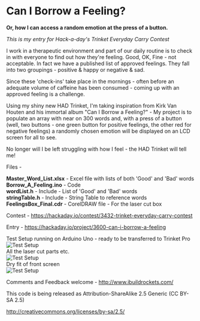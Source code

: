 Can I Borrow a Feeling?
================
<B>Or, how I can access a random emotion at the press of a button.</b>

<i>This is my entry for Hack-a-day's Trinket Everyday Carry Contest</i>

I work in a therapeutic environment and part of our daily routine is to check in with 
everyone to find out how they're feeling. 
Good, OK, Fine - not acceptable. In fact we have a published list of approved feelings. 
They fall into two groupings - positive & happy or negative & sad. 

Since these 'check-ins' take place in the mornings - often before an adequate volume of 
caffeine has been consumed - coming up with an approved feeling is a challenge. 

Using my shiny new HAD Trinket, I'm taking inspiration from Kirk Van Houten and his 
immortal album "Can I Borrow a Feeling?" - My project is to populate an array with near 
on 300 words and, with a press of a button (well, two buttons - one green button for positive 
feelings, the other red for negative feelings) a randomly chosen emotion will be displayed 
on an LCD screen for all to see. 

No longer will I be left struggling with how I feel - the HAD Trinket will tell me!

Files -

   <b>Master_Word_List.xlsx</b> - Excel file with lists of both 'Good' and 'Bad' words<br>
   <b>Borrow_A_Feeling.ino</b> - Code<br>
   <b>wordList.h</b> - Include -  List of 'Good' and 'Bad' words<br>
   <b>stringTable.h</b> - Include - String Table to reference words<br>
   <b>FeelingsBox_Final.cdr</b> - CorelDRAW file - For the laser cut box

Contest - https://hackaday.io/contest/3432-trinket-everyday-carry-contest

Entry - https://hackaday.io/project/3600-can-i-borrow-a-feeling

Test Setup running on Arduino Uno - ready to be transferred to Trinket Pro<br>
![Test Setup](https://github.com/ibuildrockets/Borrow_A_Feeling/raw/master/images/PrototypeUno_Small_io.jpg)
<br>
All the laser cut parts etc.<br>
![Test Setup](https://github.com/ibuildrockets/Borrow_A_Feeling/raw/master/images/Parts01_Small_io.jpg)
<br>
Dry fit of front screen<br>
![Test Setup](https://github.com/ibuildrockets/Borrow_A_Feeling/raw/master/images/DryFitScreen_Small_io.jpg)


Comments and Feedback welcome - http://www.ibuildrockets.com/

This code is being released as Attribution-ShareAlike 2.5 Generic (CC BY-SA 2.5)

http://creativecommons.org/licenses/by-sa/2.5/
